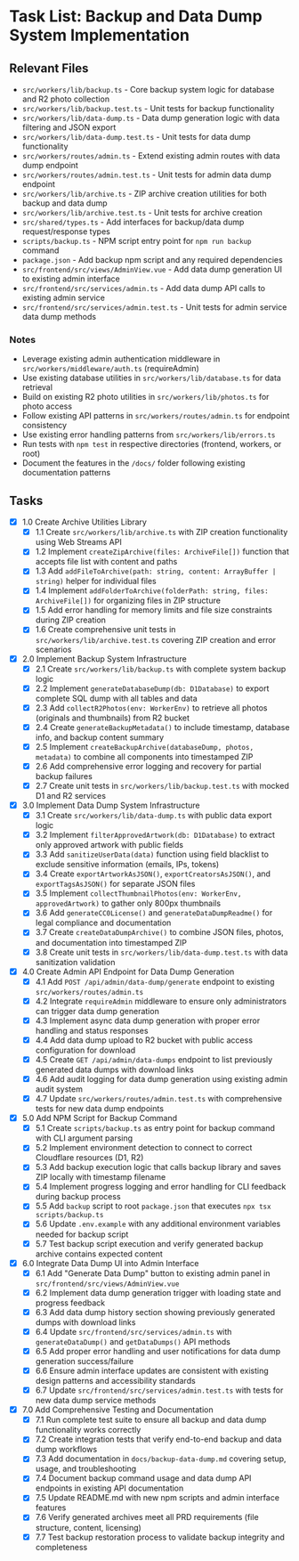 # Task List: Backup and Data Dump System Implementation

## Relevant Files

- `src/workers/lib/backup.ts` - Core backup system logic for database and R2 photo collection
- `src/workers/lib/backup.test.ts` - Unit tests for backup functionality
- `src/workers/lib/data-dump.ts` - Data dump generation logic with data filtering and JSON export
- `src/workers/lib/data-dump.test.ts` - Unit tests for data dump functionality  
- `src/workers/routes/admin.ts` - Extend existing admin routes with data dump endpoint
- `src/workers/routes/admin.test.ts` - Unit tests for admin data dump endpoint
- `src/workers/lib/archive.ts` - ZIP archive creation utilities for both backup and data dump
- `src/workers/lib/archive.test.ts` - Unit tests for archive creation
- `src/shared/types.ts` - Add interfaces for backup/data dump request/response types
- `scripts/backup.ts` - NPM script entry point for `npm run backup` command
- `package.json` - Add backup npm script and any required dependencies
- `src/frontend/src/views/AdminView.vue` - Add data dump generation UI to existing admin interface
- `src/frontend/src/services/admin.ts` - Add data dump API calls to existing admin service
- `src/frontend/src/services/admin.test.ts` - Unit tests for admin service data dump methods

### Notes

- Leverage existing admin authentication middleware in `src/workers/middleware/auth.ts` (requireAdmin)
- Use existing database utilities in `src/workers/lib/database.ts` for data retrieval
- Build on existing R2 photo utilities in `src/workers/lib/photos.ts` for photo access
- Follow existing API patterns in `src/workers/routes/admin.ts` for endpoint consistency
- Use existing error handling patterns from `src/workers/lib/errors.ts`
- Run tests with `npm test` in respective directories (frontend, workers, or root)
- Document the features in the `/docs/` folder following existing documentation patterns

## Tasks

- [x] 1.0 Create Archive Utilities Library
  - [x] 1.1 Create `src/workers/lib/archive.ts` with ZIP creation functionality using Web Streams API
  - [x] 1.2 Implement `createZipArchive(files: ArchiveFile[])` function that accepts file list with content and paths
  - [x] 1.3 Add `addFileToArchive(path: string, content: ArrayBuffer | string)` helper for individual files
  - [x] 1.4 Implement `addFolderToArchive(folderPath: string, files: ArchiveFile[])` for organizing files in ZIP structure
  - [x] 1.5 Add error handling for memory limits and file size constraints during ZIP creation
  - [x] 1.6 Create comprehensive unit tests in `src/workers/lib/archive.test.ts` covering ZIP creation and error scenarios

- [x] 2.0 Implement Backup System Infrastructure  
  - [x] 2.1 Create `src/workers/lib/backup.ts` with complete system backup logic
  - [x] 2.2 Implement `generateDatabaseDump(db: D1Database)` to export complete SQL dump with all tables and data
  - [x] 2.3 Add `collectR2Photos(env: WorkerEnv)` to retrieve all photos (originals and thumbnails) from R2 bucket
  - [x] 2.4 Create `generateBackupMetadata()` to include timestamp, database info, and backup content summary
  - [x] 2.5 Implement `createBackupArchive(databaseDump, photos, metadata)` to combine all components into timestamped ZIP
  - [x] 2.6 Add comprehensive error logging and recovery for partial backup failures
  - [x] 2.7 Create unit tests in `src/workers/lib/backup.test.ts` with mocked D1 and R2 services

- [x] 3.0 Implement Data Dump System Infrastructure
  - [x] 3.1 Create `src/workers/lib/data-dump.ts` with public data export logic
  - [x] 3.2 Implement `filterApprovedArtwork(db: D1Database)` to extract only approved artwork with public fields
  - [x] 3.3 Add `sanitizeUserData(data)` function using field blacklist to exclude sensitive information (emails, IPs, tokens)
  - [x] 3.4 Create `exportArtworkAsJSON()`, `exportCreatorsAsJSON()`, and `exportTagsAsJSON()` for separate JSON files
  - [x] 3.5 Implement `collectThumbnailPhotos(env: WorkerEnv, approvedArtwork)` to gather only 800px thumbnails
  - [x] 3.6 Add `generateCC0License()` and `generateDataDumpReadme()` for legal compliance and documentation
  - [x] 3.7 Create `createDataDumpArchive()` to combine JSON files, photos, and documentation into timestamped ZIP
  - [x] 3.8 Create unit tests in `src/workers/lib/data-dump.test.ts` with data sanitization validation

- [x] 4.0 Create Admin API Endpoint for Data Dump Generation
  - [x] 4.1 Add `POST /api/admin/data-dump/generate` endpoint to existing `src/workers/routes/admin.ts`
  - [x] 4.2 Integrate `requireAdmin` middleware to ensure only administrators can trigger data dump generation
  - [x] 4.3 Implement async data dump generation with proper error handling and status responses
  - [x] 4.4 Add data dump upload to R2 bucket with public access configuration for download
  - [x] 4.5 Create `GET /api/admin/data-dumps` endpoint to list previously generated data dumps with download links
  - [x] 4.6 Add audit logging for data dump generation using existing admin audit system
  - [x] 4.7 Update `src/workers/routes/admin.test.ts` with comprehensive tests for new data dump endpoints

- [x] 5.0 Add NPM Script for Backup Command
  - [x] 5.1 Create `scripts/backup.ts` as entry point for backup command with CLI argument parsing
  - [x] 5.2 Implement environment detection to connect to correct Cloudflare resources (D1, R2)
  - [x] 5.3 Add backup execution logic that calls backup library and saves ZIP locally with timestamp filename
  - [x] 5.4 Implement progress logging and error handling for CLI feedback during backup process
  - [x] 5.5 Add `backup` script to root `package.json` that executes `npx tsx scripts/backup.ts`
  - [x] 5.6 Update `.env.example` with any additional environment variables needed for backup script
  - [x] 5.7 Test backup script execution and verify generated backup archive contains expected content

- [x] 6.0 Integrate Data Dump UI into Admin Interface
  - [x] 6.1 Add "Generate Data Dump" button to existing admin panel in `src/frontend/src/views/AdminView.vue`
  - [x] 6.2 Implement data dump generation trigger with loading state and progress feedback
  - [x] 6.3 Add data dump history section showing previously generated dumps with download links
  - [x] 6.4 Update `src/frontend/src/services/admin.ts` with `generateDataDump()` and `getDataDumps()` API methods
  - [x] 6.5 Add proper error handling and user notifications for data dump generation success/failure
  - [x] 6.6 Ensure admin interface updates are consistent with existing design patterns and accessibility standards
  - [x] 6.7 Update `src/frontend/src/services/admin.test.ts` with tests for new data dump service methods

- [x] 7.0 Add Comprehensive Testing and Documentation
  - [x] 7.1 Run complete test suite to ensure all backup and data dump functionality works correctly
  - [x] 7.2 Create integration tests that verify end-to-end backup and data dump workflows
  - [x] 7.3 Add documentation in `docs/backup-data-dump.md` covering setup, usage, and troubleshooting
  - [x] 7.4 Document backup command usage and data dump API endpoints in existing API documentation
  - [x] 7.5 Update README.md with new npm scripts and admin interface features
  - [x] 7.6 Verify generated archives meet all PRD requirements (file structure, content, licensing)
  - [x] 7.7 Test backup restoration process to validate backup integrity and completeness
